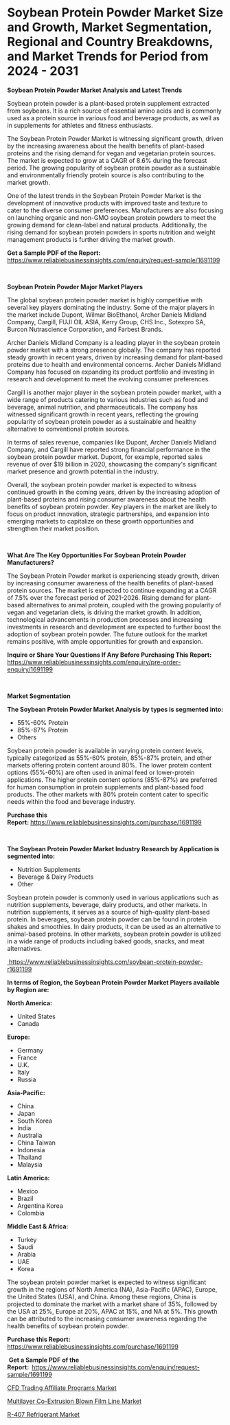 <p><h1>Soybean Protein Powder Market Size and Growth, Market Segmentation, Regional and Country Breakdowns, and Market Trends for Period from 2024 -  2031</h1></p><p><strong>Soybean Protein Powder Market Analysis and Latest Trends</strong></p>
<p><p>Soybean protein powder is a plant-based protein supplement extracted from soybeans. It is a rich source of essential amino acids and is commonly used as a protein source in various food and beverage products, as well as in supplements for athletes and fitness enthusiasts.</p><p>The Soybean Protein Powder Market is witnessing significant growth, driven by the increasing awareness about the health benefits of plant-based proteins and the rising demand for vegan and vegetarian protein sources. The market is expected to grow at a CAGR of 8.6% during the forecast period. The growing popularity of soybean protein powder as a sustainable and environmentally friendly protein source is also contributing to the market growth.</p><p>One of the latest trends in the Soybean Protein Powder Market is the development of innovative products with improved taste and texture to cater to the diverse consumer preferences. Manufacturers are also focusing on launching organic and non-GMO soybean protein powders to meet the growing demand for clean-label and natural products. Additionally, the rising demand for soybean protein powders in sports nutrition and weight management products is further driving the market growth.</p></p>
<p><strong>Get a Sample PDF of the Report:&nbsp;</strong> <a href="https://www.reliablebusinessinsights.com/enquiry/request-sample/1691199">https://www.reliablebusinessinsights.com/enquiry/request-sample/1691199</a></p>
<p>&nbsp;</p>
<p><strong>Soybean Protein Powder Major Market Players</strong></p>
<p><p>The global soybean protein powder market is highly competitive with several key players dominating the industry. Some of the major players in the market include Dupont, Wilmar BioEthanol, Archer Daniels Midland Company, Cargill, FUJI OIL ASIA, Kerry Group, CHS Inc., Sotexpro SA, Burcon Nutrascience Corporation, and Farbest Brands.</p><p>Archer Daniels Midland Company is a leading player in the soybean protein powder market with a strong presence globally. The company has reported steady growth in recent years, driven by increasing demand for plant-based proteins due to health and environmental concerns. Archer Daniels Midland Company has focused on expanding its product portfolio and investing in research and development to meet the evolving consumer preferences.</p><p>Cargill is another major player in the soybean protein powder market, with a wide range of products catering to various industries such as food and beverage, animal nutrition, and pharmaceuticals. The company has witnessed significant growth in recent years, reflecting the growing popularity of soybean protein powder as a sustainable and healthy alternative to conventional protein sources.</p><p>In terms of sales revenue, companies like Dupont, Archer Daniels Midland Company, and Cargill have reported strong financial performance in the soybean protein powder market. Dupont, for example, reported sales revenue of over $19 billion in 2020, showcasing the company's significant market presence and growth potential in the industry.</p><p>Overall, the soybean protein powder market is expected to witness continued growth in the coming years, driven by the increasing adoption of plant-based proteins and rising consumer awareness about the health benefits of soybean protein powder. Key players in the market are likely to focus on product innovation, strategic partnerships, and expansion into emerging markets to capitalize on these growth opportunities and strengthen their market position.</p></p>
<p>&nbsp;</p>
<p><strong>What Are The Key Opportunities For Soybean Protein Powder Manufacturers?</strong></p>
<p><p>The Soybean Protein Powder market is experiencing steady growth, driven by increasing consumer awareness of the health benefits of plant-based protein sources. The market is expected to continue expanding at a CAGR of 7.5% over the forecast period of 2021-2026. Rising demand for plant-based alternatives to animal protein, coupled with the growing popularity of vegan and vegetarian diets, is driving the market growth. In addition, technological advancements in production processes and increasing investments in research and development are expected to further boost the adoption of soybean protein powder. The future outlook for the market remains positive, with ample opportunities for growth and expansion.</p></p>
<p><strong>Inquire or Share Your Questions If Any Before Purchasing This Report:</strong> <a href="https://www.reliablebusinessinsights.com/enquiry/pre-order-enquiry/1691199">https://www.reliablebusinessinsights.com/enquiry/pre-order-enquiry/1691199</a></p>
<p>&nbsp;</p>
<p><strong>Market Segmentation</strong></p>
<p><strong>The Soybean Protein Powder Market Analysis by types is segmented into:</strong></p>
<p><ul><li>55%-60% Protein</li><li>85%-87% Protein</li><li>Others</li></ul></p>
<p><p>Soybean protein powder is available in varying protein content levels, typically categorized as 55%-60% protein, 85%-87% protein, and other markets offering protein content around 80%. The lower protein content options (55%-60%) are often used in animal feed or lower-protein applications. The higher protein content options (85%-87%) are preferred for human consumption in protein supplements and plant-based food products. The other markets with 80% protein content cater to specific needs within the food and beverage industry.</p></p>
<p><strong>Purchase this Report:&nbsp;</strong><a href="https://www.reliablebusinessinsights.com/purchase/1691199">https://www.reliablebusinessinsights.com/purchase/1691199</a></p>
<p>&nbsp;</p>
<p><strong>The Soybean Protein Powder Market Industry Research by Application is segmented into:</strong></p>
<p><ul><li>Nutrition Supplements</li><li>Beverage & Dairy Products</li><li>Other</li></ul></p>
<p><p>Soybean protein powder is commonly used in various applications such as nutrition supplements, beverage, dairy products, and other markets. In nutrition supplements, it serves as a source of high-quality plant-based protein. In beverages, soybean protein powder can be found in protein shakes and smoothies. In dairy products, it can be used as an alternative to animal-based proteins. In other markets, soybean protein powder is utilized in a wide range of products including baked goods, snacks, and meat alternatives.</p></p>
<p><a href="https://www.reliablebusinessinsights.com/soybean-protein-powder-r1691199">&nbsp;https://www.reliablebusinessinsights.com/soybean-protein-powder-r1691199</a></p>
<p><strong>In terms of Region, the Soybean Protein Powder Market Players available by Region are:</strong></p>
<p>
    <p> <strong> North America: </strong>
        <ul>
            <li>United States</li>
            <li>Canada</li>
        </ul>
        </p> 
    <p> <strong> Europe: </strong>
        <ul>
            <li>Germany</li>
            <li>France</li>
            <li>U.K.</li>
            <li>Italy</li>
            <li>Russia</li>
        </ul>
        </p> 
    <p> <strong> Asia-Pacific: </strong>
        <ul>
            <li>China</li>
            <li>Japan</li>
            <li>South Korea</li>
            <li>India</li>
            <li>Australia</li>
            <li>China Taiwan</li>
            <li>Indonesia</li>
            <li>Thailand</li>
            <li>Malaysia</li>
        </ul>
        </p> 
    <p> <strong> Latin America: </strong>
        <ul>
            <li>Mexico</li>
            <li>Brazil</li>
            <li>Argentina Korea</li>
            <li>Colombia</li>
        </ul>
        </p> 
    <p> <strong> Middle East & Africa: </strong>
        <ul>
            <li>Turkey</li>
            <li>Saudi</li>
            <li>Arabia</li>
            <li>UAE</li>
            <li>Korea</li>
        </ul>
    </p>
    </p>
<p><p>The soybean protein powder market is expected to witness significant growth in the regions of North America (NA), Asia-Pacific (APAC), Europe, the United States (USA), and China. Among these regions, China is projected to dominate the market with a market share of 35%, followed by the USA at 25%, Europe at 20%, APAC at 15%, and NA at 5%. This growth can be attributed to the increasing consumer awareness regarding the health benefits of soybean protein powder.</p></p>
<p><strong>Purchase this Report: </strong><a href="https://www.reliablebusinessinsights.com/purchase/1691199">https://www.reliablebusinessinsights.com/purchase/1691199</a></p>
<p>&nbsp;<strong>Get a Sample PDF of the Report:&nbsp;&nbsp;</strong><a href="https://www.reliablebusinessinsights.com/enquiry/request-sample/1691199">https://www.reliablebusinessinsights.com/enquiry/request-sample/1691199</a></p>
<p><strong></strong></p>
<p><p><a href="https://github.com/tiannaStark1/Market-Research-Report-List-1/blob/main/cfd-trading-affiliate-programs-market.md">CFD Trading Affiliate Programs Market</a></p><p><a href="https://medium.com/@sac-m/multilayer-co-extrusion-blown-film-line-market-analysis-report-global-insights-by-region-type-b90cdfc5e4b9">Multilayer Co-Extrusion Blown Film Line Market</a></p><p><a href="https://medium.com/@henrykihn_12939/global-r-407-refrigerant-market-focus-on-application-end-use-industry-type-equipment-and-45ffd252882b">R-407 Refrigerant Market</a></p></p>